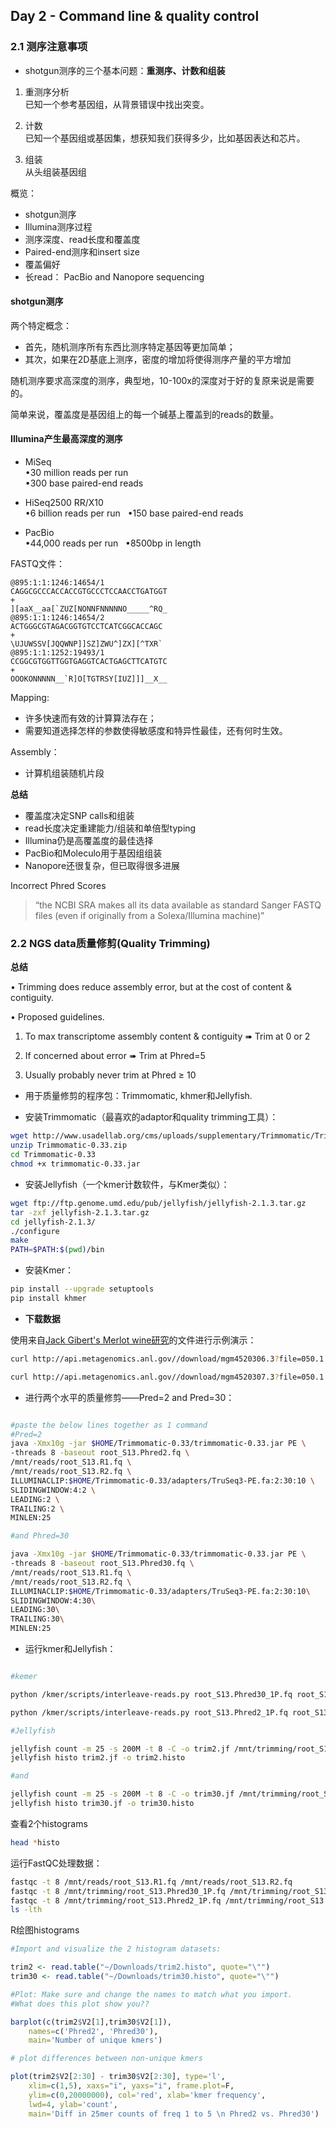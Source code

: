 ## Day 2 - Command line & quality control

### 2.1 测序注意事项

+ shotgun测序的三个基本问题：**重测序、计数和组装**

1. 重测序分析  
  已知一个参考基因组，从背景错误中找出突变。

2. 计数  
  已知一个基因组或基因集，想获知我们获得多少，比如基因表达和芯片。

3. 组装  
  从头组装基因组

概览：

+ shotgun测序
+ Illumina测序过程
+ 测序深度、read长度和覆盖度
+ Paired-end测序和insert size
+ 覆盖偏好
+ 长read： PacBio	and	Nanopore sequencing

#### shotgun测序

两个特定概念：

+ 首先，随机测序所有东西比测序特定基因等更加简单；
+ 其次，如果在2D基底上测序，密度的增加将使得测序产量的平方增加

随机测序要求高深度的测序，典型地，10-100x的深度对于好的复原来说是需要的。

简单来说，覆盖度是基因组上的每一个碱基上覆盖到的reads的数量。

#### Illumina产生最高深度的测序

+ MiSeq  
  •30 million reads per run  
  •300 base paired-end reads

+ HiSeq2500 RR/X10  
  •6	billion reads	per run  	  
  •150	base paired-end	reads

+ PacBio  
  •44,000 reads per run  	  
  •8500bp in length	

FASTQ文件：

```fastq
@895:1:1:1246:14654/1
CAGGCGCCCACCACCGTGCCCTCCAACCTGATGGT 
+
][aaX__aa[`ZUZ[NONNFNNNNNO_____^RQ_  
@895:1:1:1246:14654/2
ACTGGGCGTAGACGGTGTCCTCATCGGCACCAGC 
+
\UJUWSSV[JQQWNP]]SZ]ZWU^]ZX][^TXR` 
@895:1:1:1252:19493/1
CCGGCGTGGTTGGTGAGGTCACTGAGCTTCATGTC  
+
OOOKONNNNN__`R]O[TGTRSY[IUZ]]]__X__
```

Mapping:

+ 许多快速而有效的计算算法存在；
+ 需要知道选择怎样的参数使得敏感度和特异性最佳，还有何时生效。

Assembly：

+ 计算机组装随机片段

**总结**

+ 覆盖度决定SNP calls和组装
+ read长度决定重建能力/组装和单倍型typing
+ Illumina仍是高覆盖度的最佳选择
+ PacBio和Moleculo用于基因组组装
+ Nanopore还很复杂，但已取得很多进展


Incorrect Phred	Scores

> “the NCBI SRA makes all its data available	as standard Sanger FASTQ files (even if originally from a Solexa/Illumina machine)”


### 2.2 NGS data质量修剪(Quality Trimming)

**总结**

• Trimming does reduce assembly error, but at the cost of content & contiguity.

• Proposed guidelines.

1. To max transcriptome assembly content & contiguity ➠ Trim at 0 or 2

2. If concerned about error ➠ Trim at Phred=5

3. Usually probably never trim at Phred ≥ 10

+ 用于质量修剪的程序包：Trimmomatic, khmer和Jellyfish.

+ 安装Trimmomatic（最喜欢的adaptor和quality trimming工具）：

```bash
wget http://www.usadellab.org/cms/uploads/supplementary/Trimmomatic/Trimmomatic-0.33.zip
unzip Trimmomatic-0.33.zip
cd Trimmomatic-0.33
chmod +x trimmomatic-0.33.jar
```

+ 安装Jellyfish（一个kmer计数软件，与Kmer类似）：

```bash
wget ftp://ftp.genome.umd.edu/pub/jellyfish/jellyfish-2.1.3.tar.gz
tar -zxf jellyfish-2.1.3.tar.gz
cd jellyfish-2.1.3/
./configure
make
PATH=$PATH:$(pwd)/bin
```

+ 安装Kmer：

```bash
pip install --upgrade setuptools
pip install khmer
```

+ **下载数据**

使用来自[Jack Gibert's Merlot wine研究](http://mbio.asm.org/content/6/2/e02527-14.full)的文件进行示例演示：

```bash
curl http://api.metagenomics.anl.gov//download/mgm4520306.3?file=050.1 > root_S13.R1.fq

curl http://api.metagenomics.anl.gov//download/mgm4520307.3?file=050.1 > root_S13.R2.fq
```

+ 进行两个水平的质量修剪——Pred=2 and Pred=30：

```bash

#paste the below lines together as 1 command
#Pred=2
java -Xmx10g -jar $HOME/Trimmomatic-0.33/trimmomatic-0.33.jar PE \
-threads 8 -baseout root_S13.Phred2.fq \
/mnt/reads/root_S13.R1.fq \
/mnt/reads/root_S13.R2.fq \
ILLUMINACLIP:$HOME/Trimmomatic-0.33/adapters/TruSeq3-PE.fa:2:30:10 \
SLIDINGWINDOW:4:2 \
LEADING:2 \
TRAILING:2 \
MINLEN:25

#and Phred=30

java -Xmx10g -jar $HOME/Trimmomatic-0.33/trimmomatic-0.33.jar PE \
-threads 8 -baseout root_S13.Phred30.fq \
/mnt/reads/root_S13.R1.fq \
/mnt/reads/root_S13.R2.fq \
ILLUMINACLIP:$HOME/Trimmomatic-0.33/adapters/TruSeq3-PE.fa:2:30:10\
SLIDINGWINDOW:4:30\
LEADING:30\
TRAILING:30\
MINLEN:25
```

+ 运行kmer和Jellyfish：

```bash

#kemer

python /kmer/scripts/interleave-reads.py root_S13.Phred30_1P.fq root_S13.Phred30_2P.fq > root_S13.Phred30.interleaved.fq

python /kmer/scripts/interleave-reads.py root_S13.Phred2_1P.fq root_S13.Phred2_2P.fq > root_S13.Phred2.interleaved.fq

#Jellyfish

jellyfish count -m 25 -s 200M -t 8 -C -o trim2.jf /mnt/trimming/root_S13.Phred2.interleaved.fq
jellyfish histo trim2.jf -o trim2.histo

#and

jellyfish count -m 25 -s 200M -t 8 -C -o trim30.jf /mnt/trimming/root_S13.Phred30.interleaved.fq
jellyfish histo trim30.jf -o trim30.histo
```

查看2个histograms

```bash
head *histo
```

运行FastQC处理数据：

```bash
fastqc -t 8 /mnt/reads/root_S13.R1.fq /mnt/reads/root_S13.R2.fq
fastqc -t 8 /mnt/trimming/root_S13.Phred30_1P.fq /mnt/trimming/root_S13.Phred30_2P.fq
fastqc -t 8 /mnt/trimming/root_S13.Phred2_1P.fq /mnt/trimming/root_S13.Phred2_2P.fq
ls -lth
```

R绘图histograms

```r
#Import and visualize the 2 histogram datasets:

trim2 <- read.table("~/Downloads/trim2.histo", quote="\"")
trim30 <- read.table("~/Downloads/trim30.histo", quote="\"")

#Plot: Make sure and change the names to match what you import.
#What does this plot show you??

barplot(c(trim2$V2[1],trim30$V2[1]),
    names=c('Phred2', 'Phred30'),
    main='Number of unique kmers')

# plot differences between non-unique kmers

plot(trim2$V2[2:30] - trim30$V2[2:30], type='l',
    xlim=c(1,5), xaxs="i", yaxs="i", frame.plot=F,
    ylim=c(0,20000000), col='red', xlab='kmer frequency',
    lwd=4, ylab='count',
    main='Diff in 25mer counts of freq 1 to 5 \n Phred2 vs. Phred30')

```


